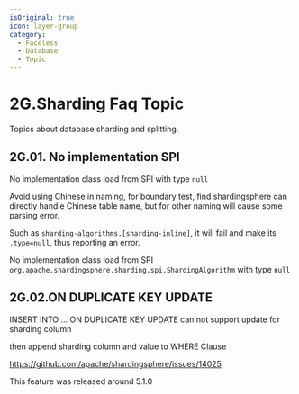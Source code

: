 ```yaml
---
isOriginal: true
icon: layer-group
category:
  - Faceless
  - Database
  - Topic
---
```


# 2G.Sharding Faq Topic

Topics about database sharding and splitting.

## 2G.01. No implementation SPI

No implementation class load from SPI with type `null`

Avoid using Chinese in naming, for boundary test, find shardingsphere can directly handle Chinese table name,
but for other naming will cause some parsing error.

Such as `sharding-algorithms.[sharding-inline]`, it will fail and make its `.type=null`, thus reporting an error.

No implementation class load from SPI `org.apache.shardingsphere.sharding.spi.ShardingAlgorithm` with type `null`

## 2G.02.ON DUPLICATE KEY UPDATE

INSERT INTO ... ON DUPLICATE KEY UPDATE can not support update for sharding column

then append sharding column and value to WHERE Clause

<https://github.com/apache/shardingsphere/issues/14025>

This feature was released around 5.1.0
